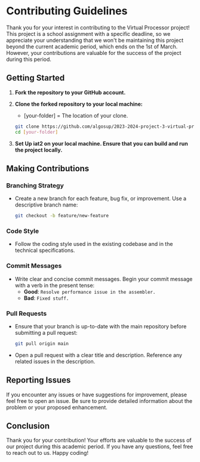 # Contributing Guidelines

Thank you for your interest in contributing to the Virtual Processor project! This project is a school assignment with a specific deadline, so we appreciate your understanding that we won't be maintaining this project beyond the current academic period, which ends on the 1st of March. However, your contributions are valuable for the success of the project during this period.

## Getting Started

1. **Fork the repository to your GitHub account.**

2. **Clone the forked repository to your local machine:**

    - [your-folder] = The location of your clone.

    ```bash
    git clone https://github.com/algosup/2023-2024-project-3-virtual-processor-team-2.git
    cd [your-folder]
    ```

3. **Set Up iat2 on your local machine. Ensure that you can build and run the project locally.**

## Making Contributions

### Branching Strategy

- Create a new branch for each feature, bug fix, or improvement. Use a descriptive branch name:
    ```bash
    git checkout -b feature/new-feature
    ```

### Code Style

- Follow the coding style used in the existing codebase and in the technical specifications.

### Commit Messages

- Write clear and concise commit messages. Begin your commit message with a verb in the present tense:
    - **Good**: `Resolve performance issue in the assembler.`
    - **Bad**: `Fixed stuff.`

### Pull Requests

- Ensure that your branch is up-to-date with the main repository before submitting a pull request:
    ```bash
    git pull origin main
    ```

- Open a pull request with a clear title and description. Reference any related issues in the description.

## Reporting Issues

If you encounter any issues or have suggestions for improvement, please feel free to open an issue. Be sure to provide detailed information about the problem or your proposed enhancement.

## Conclusion

Thank you for your contribution! Your efforts are valuable to the success of our project during this academic period. If you have any questions, feel free to reach out to us. Happy coding!